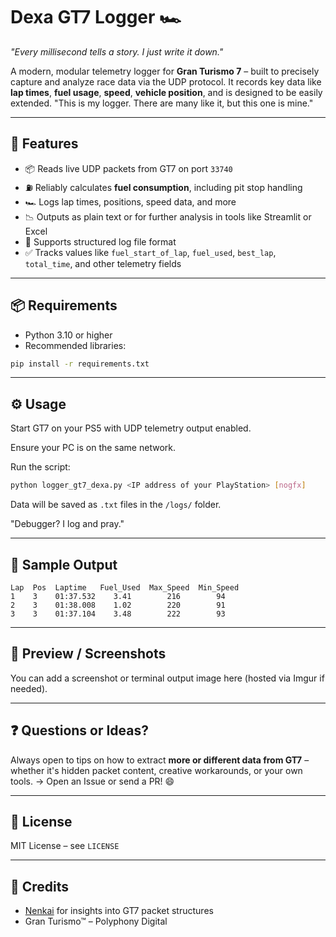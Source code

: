 # Dexa GT7 Logger 🏎️
 *"Every millisecond tells a story. I just write it down."*

A modern, modular telemetry logger for **Gran Turismo 7** – built to precisely capture and analyze race data via the UDP protocol.
It records key data like **lap times**, **fuel usage**, **speed**, **vehicle position**, and is designed to be easily extended.
"This is my logger. There are many like it, but this one is mine." 

---

## 🚀 Features

* 📦 Reads live UDP packets from GT7 on port `33740`
* ⛽ Reliably calculates **fuel consumption**, including pit stop handling
* 🏎️ Logs lap times, positions, speed data, and more
* 📉 Outputs as plain text or for further analysis in tools like Streamlit or Excel
* 📂 Supports structured log file format
* ✅ Tracks values like `fuel_start_of_lap`, `fuel_used`, `best_lap`, `total_time`, and other telemetry fields

---

## 📦 Requirements

* Python 3.10 or higher
* Recommended libraries:

```bash
pip install -r requirements.txt
```

---

## ⚙️ Usage

Start GT7 on your PS5 with UDP telemetry output enabled.

Ensure your PC is on the same network.

Run the script:

```bash
python logger_gt7_dexa.py <IP address of your PlayStation> [nogfx]
```

Data will be saved as `.txt` files in the `/logs/` folder.

"Debugger? I log and pray."

---

## 🧪 Sample Output

```
Lap  Pos  Laptime   Fuel_Used  Max_Speed  Min_Speed
1    3    01:37.532    3.41        216        94
2    3    01:38.008    1.02        220        91  
3    3    01:37.104    3.48        222        93
```

---

## 📸 Preview / Screenshots

You can add a screenshot or terminal output image here (hosted via Imgur if needed).

---

## ❓ Questions or Ideas?

Always open to tips on how to extract **more or different data from GT7** – whether it's hidden packet content, creative workarounds, or your own tools.
→ Open an Issue or send a PR! 😄

---

## 📄 License

MIT License – see `LICENSE`

---

## 🙏 Credits

* [Nenkai](https://github.com/Nenkai) for insights into GT7 packet structures
* Gran Turismo™ – Polyphony Digital
